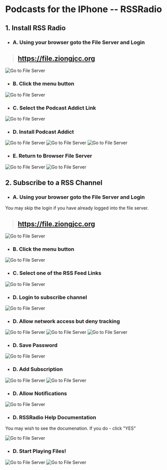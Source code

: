 # Podcasts for the IPhone -- RSSRadio

## 1. Install RSS Radio

* ### A. Using your browser goto the File Server and Login

> ## https://file.ziongjcc.org

![Go to File Server](images/fileserver/FileServer-IPhone-Login-01.png)

* ### B. Click the menu button

![Go to File Server](images/fileserver/FileServer-IPhone-Menu-Button.png)

* ### C. Select the Podcast Addict Link

![Go to File Server](images/fileserver/FileServer-IPhone-Menu-RSSRadio.png)

* ### D. Install Podcast Addict

![Go to File Server](images/rssradio2/RSSRadio-AppStore-Install.png)
![Go to File Server](images/rssradio2/RSSRadio-AppStore-Open.png)
![Go to File Server](images/rssradio2/RSSRadio-Welcome.png)

* ### E. Return to Browser File Server

![Go to File Server](images/rssradio2/RSSRadio-AppStore-Done.png)
![Go to File Server](images/fileserver/FileServer-IPhone-Menu.png)

## 2. Subscribe to a RSS Channel

* ### A. Using your browser goto the File Server and Login
You may skip the login if you have already logged into the file server.

> ## https://file.ziongjcc.org

![Go to File Server](images/fileserver/FileServer-IPhone-Login-01.png)

* ### B. Click the menu button

![Go to File Server](images/fileserver/FileServer-IPhone-Menu-Button.png)

* ### C. Select one of the RSS Feed Links

![Go to File Server](images/fileserver/FileServer-IPhone-Menu-RSS-Feeds.png)

* ### D. Login to subscribe channel

![Go to File Server](images/rssradio2/RSSRadio-Login.png)

* ### D. Allow network access but deny tracking

![Go to File Server](images/rssradio2/RSSRadio-Access-Network.png)
![Go to File Server](images/rssradio2/RSSRadio-Access-Tracking-01.png)
![Go to File Server](images/rssradio2/RSSRadio-Access-Tracking-02.png)

* ### D. Save Password

![Go to File Server](images/rssradio2/RSSRadio-Save-Password.png)

* ### D. Add Subscription

![Go to File Server](images/rssradio2/RSSRadio-Subscription-Add-01.png)
![Go to File Server](images/rssradio2/RSSRadio-Subscription-Add-02.png)

* ### D. Allow Notifications

![Go to File Server](images/rssradio2/RSSRadio-Notifications.png)

* ### D. RSSRadio Help Documentation
You may wish to see the documenation. If you do - click "YES"

![Go to File Server](images/rssradio2/RSSRadio-Tips.png)

* ### D. Start Playing Files!

![Go to File Server](images/rssradio2/RSSRadio-Episode-Select.png)
![Go to File Server](images/rssradio2/RSSRadio-Episode-Play.png)
